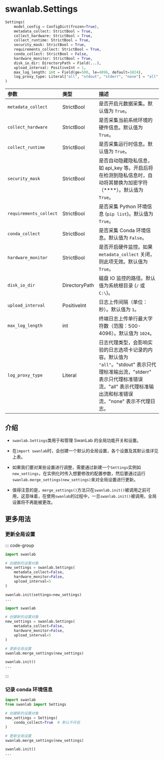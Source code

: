 # swanlab.Settings

```python
Settings(
    model_config = ConfigDict(frozen=True),
    metadata_collect: StrictBool = True,
    collect_hardware: StrictBool = True,
    collect_runtime: StrictBool = True,
    security_mask: StrictBool = True,
    requirements_collect: StrictBool = True,
    conda_collect: StrictBool = False,
    hardware_monitor: StrictBool = True,
    disk_io_dir: DirectoryPath = Field(...),
    upload_interval: PositiveInt = 1,
    max_log_length: int = Field(ge=500, le=4096, default=1024),
    log_proxy_type: Literal["all", "stdout", "stderr", "none"] = "all",
)
```

| 参数                     | 类型            | 描述                                                                              |
|:-----------------------|:--------------|:--------------------------------------------------------------------------------|
| `metadata_collect`     | StrictBool    | 是否开启元数据采集。默认值为 `True`。                                                          |
| `collect_hardware`     | StrictBool    | 是否采集当前系统环境的硬件信息。默认值为 `True`。                                                    |
| `collect_runtime`      | StrictBool    | 是否采集运行时信息。默认值为 `True`。                                                          |
| `security_mask`        | StrictBool    | 是否自动隐藏隐私信息，如 api_key 等。开启后将在检测到隐私信息时，自动将其替换为加密字符（****）。默认值为 `True`。             |
| `requirements_collect` | StrictBool    | 是否采集 Python 环境信息 (`pip list`)。默认值为 `True`。                                      |
| `conda_collect`        | StrictBool    | 是否采集 Conda 环境信息。默认值为 `False`。                                                   |
| `hardware_monitor`     | StrictBool    | 是否开启硬件监控。如果 `metadata_collect` 关闭，则此项无效。默认值为 `True`。                            |
| `disk_io_dir`          | DirectoryPath | 磁盘 IO 监控的路径。默认值为系统根目录 (`/` 或 `C:\`)。                                            |
| `upload_interval`      | PositiveInt   | 日志上传间隔（单位：秒）。默认值为 `1`。                                                          |
| `max_log_length`       | int           | 终端日志上传单行最大字符数（范围：500-4096）。默认值为 `1024`。                                         |
| `log_proxy_type`       | Literal | 日志代理类型，会影响实验的日志选项卡记录的内容。默认值为 `"all"`。"stdout" 表示只代理标准输出流，"stderr" 表示只代理标准错误流，"all" 表示代理标准输出流和标准错误流，"none" 表示不代理日志。|

## 介绍

- `swanlab.Settings`类用于和管理 SwanLab 的全局功能开关和设置。

- 在`import swanlab`时，会创建一个默认的全局设置，各个设置及其默认值详见上表。

- 如果我们要对某些设置进行调整，需要通过新建一个`Settings`实例如`new_settings`，在实例化时传入想要修改的配置参数，然后要通过运行`swanlab.merge_settings(new_settings)`来对全局设置进行更新。

- 值得注意的是，`merge_settings()`方法只在`swanlab.init()`被调用之前可用，这意味着，在使用`swanlab`的过程中，一旦`swanlab.init()`被调用，全局设置将不再能被更改。

## 更多用法

### 更新全局设置

::: code-group

```python [方式一]
import swanlab

# 创建新的设置对象
new_settings = swanlab.Settings(
    metadata_collect=False,
    hardware_monitor=False,
    upload_interval=5
)

swanlab.init(settings=new_settings)
...
```

```python [方式二]
import swanlab

# 创建新的设置对象
new_settings = swanlab.Settings(
    metadata_collect=False,
    hardware_monitor=False,
    upload_interval=5
)

# 更新全局设置
swanlab.merge_settings(new_settings)

swanlab.init()
...
```

:::

### 记录 conda 环境信息

```python
import swanlab
from swanlab import Settings

# 创建新的设置对象
new_settings = Settings(
    conda_collect=True  # 默认不开启
)

# 更新全局设置
swanlab.merge_settings(new_settings)

swanlab.init()
...
```
